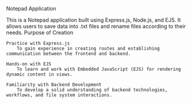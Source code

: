 Notepad Application

This is a Notepad application built using Express.js, Node.js, and EJS. It allows users to save data into .txt files and rename files according to their needs.
Purpose of Creation

    Practice with Express.js
        To gain experience in creating routes and establishing communication between the frontend and backend.

    Hands-on with EJS
        To learn and work with Embedded JavaScript (EJS) for rendering dynamic content in views.

    Familiarity with Backend Development
        To develop a solid understanding of backend technologies, workflows, and file system interactions.
